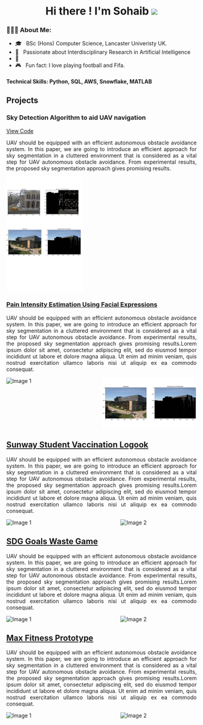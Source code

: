 <h1 align="center">Hi there ! I'm Sohaib <span><img src="https://raw.githubusercontent.com/MartinHeinz/MartinHeinz/master/wave.gif" width="30px"></span></h1>

<h3> 👨🏻‍💻 About Me: </h3>


  - 🎓 &nbsp; BSc (Hons) Computer Science, Lancaster Univeristy UK.
  - 💬 &nbsp; Passionate about Interdisciplinary Research in Artificial Intelligence
  - 🌱 &nbsp;
  - 🎮 &nbsp; Fun fact: I love playing football and Fifa.  





#### Technical Skills: Python, SQL, AWS, Snowflake, MATLAB


## Projects
### Sky Detection Algorithm to aid UAV navigation
<a href="https://github.com/sohaibanwar26/ScalaCovidApp">View Code</a>
<p align="justify"> UAV should be equipped with an efficient autonomous obstacle avoidance system. 
In this paper, we are going to introduce an efficient approach for sky segmentation in a cluttered environment that is considered as a vital step for UAV autonomous obstacle avoidance. From experimental results, the proposed sky segmentation approach gives promising results. <p/>
<img src="https://github.com/sohaibanwar26/portfolio/blob/main/Untitled%20design.png" alt="Image 2"style="width: 40%; height: 40%;" /> 

### [Pain Intensity Estimation Using Facial Expressions](https://github.com/sohaibanwar26/ScalaCovidApp)
<p align="justify"> UAV should be equipped with an efficient autonomous obstacle avoidance system. 
In this paper, we are going to introduce an efficient approach for sky segmentation in a cluttered environment that is considered as a vital step for UAV autonomous obstacle avoidance. From experimental results, the proposed sky segmentation approach gives promising results.Lorem ipsum dolor sit amet, consectetur adipiscing elit, sed do eiusmod tempor incididunt ut labore et dolore magna aliqua. Ut enim ad minim veniam, quis nostrud exercitation ullamco laboris nisi ut aliquip ex ea commodo consequat. </p>
<div style="display: flex; justify-content: space-between;"> <img src="image1.jpg"alt="Image 1" style="width: 40%; height: 40%;" /> <img src="https://github.com/sohaibanwar26/portfolio/blob/main/Picture4.png" alt="Image 2"style="width: 50%; height: 50%;" /> </div>



## [Sunway Student Vaccination Logook](https://github.com/sohaibanwar26/ScalaCovidApp)
<p align="justify"> UAV should be equipped with an efficient autonomous obstacle avoidance system. 
In this paper, we are going to introduce an efficient approach for sky segmentation in a cluttered environment that is considered as a vital step for UAV autonomous obstacle avoidance. From experimental results, the proposed sky segmentation approach gives promising results.Lorem ipsum dolor sit amet, consectetur adipiscing elit, sed do eiusmod tempor incididunt ut labore et dolore magna aliqua. Ut enim ad minim veniam, quis nostrud exercitation ullamco laboris nisi ut aliquip ex ea commodo consequat. </p>
<div style="display: flex; justify-content: space-between;"> <img src="image1.jpg"alt="Image 1" style="width: 40%; height: 40%;" /> <img src="image2.jpg" alt="Image 2"style="width: 40%; height: 40%;" /> </div>



## [SDG Goals Waste Game](https://github.com/sohaibanwar26/ScalaCovidApp)
<p align="justify"> UAV should be equipped with an efficient autonomous obstacle avoidance system. 
In this paper, we are going to introduce an efficient approach for sky segmentation in a cluttered environment that is considered as a vital step for UAV autonomous obstacle avoidance. From experimental results, the proposed sky segmentation approach gives promising results.Lorem ipsum dolor sit amet, consectetur adipiscing elit, sed do eiusmod tempor incididunt ut labore et dolore magna aliqua. Ut enim ad minim veniam, quis nostrud exercitation ullamco laboris nisi ut aliquip ex ea commodo consequat. </p>
<div style="display: flex; justify-content: space-between;"> <img src="image1.jpg"alt="Image 1" style="width: 40%; height: 40%;" /> <img src="image2.jpg" alt="Image 2"style="width: 40%; height: 40%;" /> </div>


## [Max Fitness Prototype](https://github.com/sohaibanwar26/ScalaCovidApp)
<p align="justify"> UAV should be equipped with an efficient autonomous obstacle avoidance system. 
In this paper, we are going to introduce an efficient approach for sky segmentation in a cluttered environment that is considered as a vital step for UAV autonomous obstacle avoidance. 
From experimental results, the proposed sky segmentation approach gives promising results.Lorem ipsum dolor sit amet, consectetur adipiscing elit, sed do eiusmod tempor incididunt ut labore et dolore magna aliqua. Ut enim ad minim veniam, quis nostrud exercitation ullamco laboris nisi ut aliquip ex ea commodo consequat. </p>
<div style="display: flex; justify-content: space-between;"> <img src="image1.jpg"alt="Image 1" style="width: 40%; height: 40%;" /> <img src="image2.jpg" alt="Image 2"style="width: 40%; height: 40%;" /> </div>


